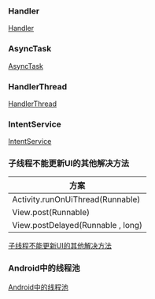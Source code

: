 ### Handler
[Handler](https://github.com/ningbaoqi/Handler/blob/master/README-handler.md)
### AsyncTask
[AsyncTask](https://github.com/ningbaoqi/Handler/blob/master/README-asynctask.md)
### HandlerThread
[HandlerThread](https://github.com/ningbaoqi/Handler/blob/master/README-handlerthread.md)
### IntentService
[IntentService](https://github.com/ningbaoqi/Handler/blob/master/README-IntentService.md)

### 子线程不能更新UI的其他解决方法

|方案|
|------|
|Activity.runOnUiThread(Runnable)|
|View.post(Runnable)|
|View.postDelayed(Runnable , long)|

[子线程不能更新UI的其他解决方法](https://github.com/ningbaoqi/Handler/commit/578d1127fa41066bd731f3e922e424d650382528)

### Android中的线程池
[Android中的线程池](https://github.com/ningbaoqi/Handler/blob/master/README-thread.md)

